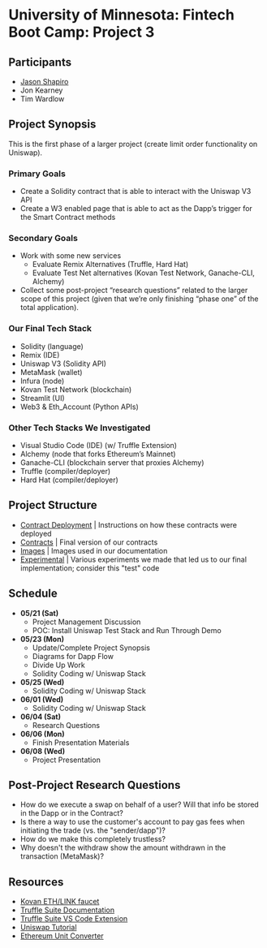 # University of Minnesota: Fintech Boot Camp: Project 3

## Participants

- [Jason Shapiro](https://www.linkedin.com/in/jshapiro/)
- Jon Kearney
- Tim Wardlow

## Project Synopsis

This is the first phase of a larger project (create limit order functionality on Uniswap).

### Primary Goals

- Create a Solidity contract that is able to interact with the Uniswap V3 API
- Create a W3 enabled page that is able to act as the Dapp’s trigger for the Smart Contract methods

### Secondary Goals

- Work with some new services
  - Evaluate Remix Alternatives (Truffle, Hard Hat)
  - Evaluate Test Net alternatives (Kovan Test Network, Ganache-CLI, Alchemy)
- Collect some post-project “research questions” related to the larger scope of this project (given that we’re only finishing “phase one” of the total application).

### Our Final Tech Stack

- Solidity (language)
- Remix (IDE)
- Uniswap V3 (Solidity API)
- MetaMask (wallet)
- Infura (node)
- Kovan Test Network (blockchain)
- Streamlit (UI)
- Web3 & Eth_Account (Python APIs)

### Other Tech Stacks We Investigated

- Visual Studio Code (IDE) (w/ Truffle Extension)
- Alchemy (node that forks Ethereum’s Mainnet)
- Ganache-CLI (blockchain server that proxies Alchemy)
- Truffle (compiler/deployer)
- Hard Hat (compiler/deployer)

## Project Structure

- [Contract Deployment](CONTRACT_DEPLOYMENT.md) | Instructions on how these contracts were deployed
- [Contracts](Contracts/) | Final version of our contracts
- [Images](Images/) | Images used in our documentation
- [Experimental](Experimental/) | Various experiments we made that led us to our final implementation; consider this "test" code

## Schedule

- **05/21 (Sat)**
  - Project Management Discussion
  - POC: Install Uniswap Test Stack and Run Through Demo
- **05/23 (Mon)**
  - Update/Complete Project Synopsis
  - Diagrams for Dapp Flow
  - Divide Up Work
  - Solidity Coding w/ Uniswap Stack
- **05/25 (Wed)**
  - Solidity Coding w/ Uniswap Stack
- **06/01 (Wed)**
  - Solidity Coding w/ Uniswap Stack
- **06/04 (Sat)**
  - Research Questions
- **06/06 (Mon)**
  - Finish Presentation Materials
- **06/08 (Wed)**
  - Project Presentation

## Post-Project Research Questions

- How do we execute a swap on behalf of a user? Will that info be stored in the Dapp or in the Contract?
- Is there a way to use the customer's account to pay gas fees when initiating the trade (vs. the "sender/dapp")?
- How do we make this completely trustless?
- Why doesn't the withdraw show the amount withdrawn in the transaction (MetaMask)?

## Resources

- [Kovan ETH/LINK faucet](https://faucets.chain.link/)
- [Truffle Suite Documentation](https://trufflesuite.com/docs/truffle/quickstart/)
- [Truffle Suite VS Code Extension](https://trufflesuite.com/blog/build-on-web3-with-truffle-vs-code-extension/)
- [Uniswap Tutorial](https://docs.uniswap.org/protocol/V2/guides/smart-contract-integration/quick-start)
- [Ethereum Unit Converter](https://eth-converter.com/)
